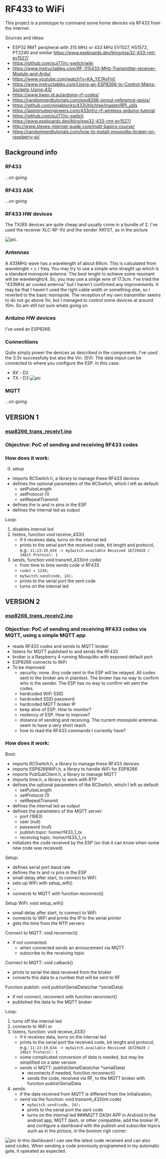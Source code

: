 # RF433 to WiFi
This project is a prototype to command some home devices via RF433 from the internet.

Sources and ideas:
* ESP32 RMT peripheral with 315 MHz or 433 MHz EV1527, HS1572, PT2240 and similar https://www.espboards.dev/blog/esp32-433-rmt-ev1527/
* https://github.com/sui77/rc-switch/wiki
* https://www.instructables.com/RF-315433-MHz-Transmitter-receiver-Module-and-Ardu/
* https://www.youtube.com/watch?v=KA_YE7AvFn0
* https://www.instructables.com/Using-an-ESP8266-to-Control-Mains-Sockets-Using-43/
* https://www.liwen.id.au/arduino-rf-codes/
* https://randomnerdtutorials.com/esp8266-pinout-reference-gpios/
* https://github.com/ninjablocks/433Utils/tree/master/RPi_utils
* https://lastminuteengineers.com/433mhz-rf-wireless-arduino-tutorial
* https://github.com/sui77/rc-switch
* https://www.espboards.dev/blog/esp32-433-rmt-ev1527/
* http://www.steves-internet-guide.com/mqtt-basics-course/
* https://randomnerdtutorials.com/how-to-install-mosquitto-broker-on-raspberry-pi/

## Background info
### RF433
...on going
### RF433 ASK
...on going
### RF433 HW devices
The TX/RX devices are quite cheap and usually come in a bundle of 2. I've used the receiver XLC-RF-5V and the sender XKFST, as in the picture

![pic](HW_devices_RX_TX.jpg).
### Antennas
A 433MHz wave has a wavelength of about 69cm. This is calculated from wavelenght = c / freq. You may try to use a simple wire straight up which is a standard monopole antenna. The best lenght to achieve some resonant will be wavelenght/4. So, you may use a sinlge wire of 17.3cm. I've tried the "433MHz air cooled antenna" but I haven't confirmed any improvements. It may be that I haven't used the right cable width or something else, so I reverted to the basic monopole. The reception of my own transmitter seems to do not go above 1m, but I managed to control some devices at around 10m. So am still not sure whats going on.
### Arduino HW devices
I've used an ESP8266.
### Connectiions
Quite simply power the devices as described in the components. I've used the 3.3v successfully but also the Vin. (5V). The data imput can be connected to where you configure the ESP. In this case:
* RX - D2
* TX - D3
![pic](esp8266_trans_receiv22.jpg)
  
### MQTT
...on going

## VERSION 1 
### [esp8266_trans_receiv1.ino](esp8266_trans_receiv1.ino)
### Objective: PoC of sending and receiving RF433 codes
### How does it work:
 0. setup
  - imports RCSwitch.h, a library to manage these RF433 devices
  - defines the optional parameters of the RCSwitch, which I left as default:
    -   setPulseLength
    -   setProtocol (1)
    -   setRepeatTransmit
  - defines the tx and rx pins in the ESP
  - defines the internal led as output

Loop:

 1. disables internal led
 2. listens, function void receive_433()
    - if it receives data, turns on the internal led
    - prints to the serial port the received code, bit lenght and protocol, e.g.:
    ```11:23:19.634 -> mySwitch.available Received 16729428 / 24bit Protocol: 1```
 3. sends, function void transmit_433(int code)
    - from time to time sends code vi RF433
    - ```code1 = 1234;```
    - ```mySwitch.send(code, 24);```
    - prints to the serial port the sent code
    - turns on the internal led
   

## VERSION 2 
### [esp8266_trans_receiv2.ino](esp8266_trans_receiv2.ino)
### Objective: PoC of sending and receiving RF433 codes via MQTT, using a simple MQTT app
* reads RF433 codes and sends to MQTT broker
* listens for MQTT published to  and sends the RF433
* broker is a Raspberry 4 running Mosquitto with exposed default port
* ESP8266 connects to WiFi
* To be improved:
  - security: none. Any code sent to the ESP will be relayed. All codes sent to the broker are in plaintext. The broker has no way to confirm who is the sender. The ESP has no way to confirm wh sent the codes.
  - hardcoded WiFi SSID
  - hardcoded SSID password
  - hardcoded MQTT broker IP
  - keep alive of ESP. How to monitor?
  - resilency of ESP. How to improve?
  - distance of sending and receiving. The current monopole antennas seem to have a very short reach
  - how to read the RF433 commands I currently have?
### How does it work:
Boot:
  - imports RCSwitch.h, a library to manage these RF433 devices
  - imports ESP8266WiFi.h, a library to handle WiFi for ESP8266
  - imports PubSubClient.h, a library to manage MQTT 
  - imports time.h, a library to work with RTP
  - defines the optional parameters of the RCSwitch, which I left as default:
    -   setPulseLength
    -   setProtocol (1)
    -   setRepeatTransmit
  - defines the internal led as output
  - defines the parameters of the MQTT server:
    -   port (1883)
    -   user (null)
    -   password (null)
    -   publish topic: home/rf433_1_tx
    -   receiving topic:  home/rf433_1_rx
  - initializes the code received by the ESP (so that it can know when some new code was received)

Setup:
  - defines serial port baud rate
  - defines the tx and rx pins in the ESP
  - small delay after start, to connect to WiFi
  - sets up WiFi with setup_wifi()
  - ...
  - connects to MQTT with function reconnect()
  
Setup WiFi: void setup_wifi()
* small delay after start, to connect to WiFi
* connects to WiFi and prints the IP to the serial printer
* gets the time from the NTP servers

Connect to MQTT: void reconnect()
* if not connected:
  - when connected sends an annoucement via MQTT
  - subscribe to the receiving topic

Connect to MQTT: void calback()
* prints to serial the data received from the broker
* converts this data to a number that will be sent to RF

Function publish: void publishSerialData(char *serialData)
* if not connect, reconnect with function reconnect()
* published the data to the MQTT broker

Loop:

 1. turns off the internal led
 2. connects to WiFi or 
 3. listens, function: void receive_433()
    - if it receives data, turns on the internal led
    - prints to the serial port the received code, bit lenght and protocol, e.g.:
    ```11:23:19.634 -> mySwitch.available Received 16729428 / 24bit Protocol: 1```
    - some complicated conversion of data is needed, but may be simplified on a later version
    - sends vi MQTT: publishSerialData(char *serialData)
      - reconnects if needed, function reconnect()
      - sends the code, received via RF, to the MQTT broker with function publishSerialData
 4. sends:
    - if the data received from MQTT is different from the initialization,
    - send via the function: void transmit_433(int code)
      - ```mySwitch.send(code, 24);```
      - prints to the serial port the sent code
      - turns on the internal led
###MQTT DASH APP in Android
In the android app, MQTT dash, or other compatible, add the broker IP, and configure a dashboard with the publish and subscribe topics such as in the picture, in the bootom righ corner:

![pic](mqtt_dash.png)
In this dashboard I can see the latest code received and can also send codes. When sending a code previously programmed in my automatic gate, it operated as expected.
